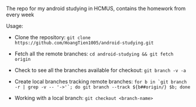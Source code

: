 The repo for my android studying in HCMUS, contains the homework from every week

Usage:
- Clone the repository:
`git clone https://github.com/HoangTien1005/android-studying.git`

- Fetch all the remote branches: 
`cd android-studying && git fetch origin`

- Check to see all the branches available for checkout: 
`git branch -v -a`

- Create local branches tracking remote branches:
``for b in `git branch -r | grep -v -- '->'`; do git branch --track ${b##origin/} $b; done``

- Working with a local branch:
`git checkout <branch-name>`
